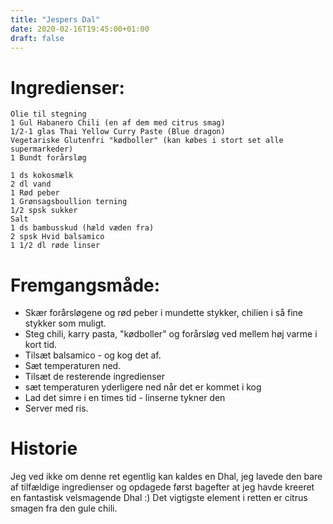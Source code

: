 ```yaml
---
title: "Jespers Dal"
date: 2020-02-16T19:45:00+01:00
draft: false
---
```

# Ingredienser:

	Olie til stegning
	1 Gul Habanero Chili (en af dem med citrus smag)
	1/2-1 glas Thai Yellow Curry Paste (Blue dragon)
	Vegetariske Glutenfri "kødboller" (kan købes i stort set alle supermarkeder)
	1 Bundt forårsløg

	1 ds kokosmælk
	2 dl vand
	1 Rød peber
	1 Grønsagsboullion terning
	1/2 spsk sukker
	Salt
	1 ds bambusskud (hæld væden fra)
	2 spsk Hvid balsamico
	1 1/2 dl røde linser

# Fremgangsmåde:

* Skær forårsløgene og rød peber i mundette stykker, chilien i så fine stykker som muligt.
* Steg chili, karry pasta, "kødboller" og  forårsløg ved mellem høj varme i kort tid.
* Tilsæt balsamico - og kog det af.
* Sæt temperaturen ned.
* Tilsæt de resterende ingredienser
* sæt temperaturen yderligere ned når det er kommet i kog
* Lad det simre i en times tid - linserne tykner den
* Server med ris.


# Historie

Jeg ved ikke om denne ret egentlig kan kaldes en Dhal, jeg lavede den bare af tilfældige ingredienser og opdagede først bagefter at jeg havde kreeret en fantastisk velsmagende Dhal :) Det vigtigste element i retten er citrus smagen fra den gule chili.
